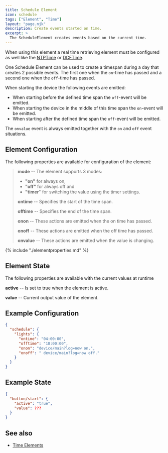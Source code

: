 ```yaml
---
title: Schedule Element
icon: schedule
tags: ["Element", "Time"]
layout: "page.njk"
description: Create events started on time.
excerpt: >
  The ScheduleElement creates events based on the current time.
---
```


When using this element a real time retrieving element must be configured as well
like the [NTPTime](/elements/ntptime.md) or [DCFTime](/elements/dcftime.md).

One Schedule Element can be used to create a timespan during a day that creates 2 possible events.
The first one when the `on`-time has passed and a second one when the `off`-time has passed.

When starting the device the following events are emitted:

* When starting before the defined time span the `off`-event will be emitted.
* When starting the device in the middle of this time span the `on`-event will be emitted.
* When starting after the defined time span the `off`-event will be emitted.

The `onvalue` event is always emitted together with the `on` and `off` event situations.


## Element Configuration

<object data="/element.svg?schedule" type="image/svg+xml"></object>

The following properties are available for configuration of the element:

> **mode** -- The element supports 3 modes:
>
> * **"on"** for always on,
> * **"off"** for always off and
> * **"timer**" for switching the value using the timer settings.
>
> **ontime** -- Specifies the start of the time span.
>
> **offtime** -- Specifies the end of the time span.
>
> **onon** -- These actions are emitted when the on time has passed.
>
> **onoff** -- These actions are emitted when the off time has passed.
>
> **onvalue** -- These actions are emitted when the value is changing.

{% include "./elementproperties.md" %}

## Element State

The following properties are available with the current values at runtime

**active** -- Is set to true when the element is active.

**value** -- Current output value of the element.

## Example Configuration

``` json
{
  "schedule": {
    "lights": {
      "ontime": "04:00:00",
      "offtime": "18:00:00",
      "onon": "device/main?log=now on.",
      "onoff": " device/main?log=now off."
    }
  }
}
```

## Example State

``` json
{
  "button/start": {
    "active": "true",
    "value": ???
  }
}
```

## See also

* [Time Elements](/elements/timeelements.md)
